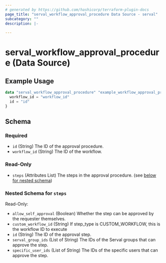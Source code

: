```yaml
---
# generated by https://github.com/hashicorp/terraform-plugin-docs
page_title: "serval_workflow_approval_procedure Data Source - serval"
subcategory: ""
description: |-
  
---
```


# serval_workflow_approval_procedure (Data Source)



## Example Usage

```terraform
data "serval_workflow_approval_procedure" "example_workflow_approval_procedure" {
  workflow_id = "workflow_id"
  id = "id"
}
```

<!-- schema generated by tfplugindocs -->
## Schema

### Required

- `id` (String) The ID of the approval procedure.
- `workflow_id` (String) The ID of the workflow.

### Read-Only

- `steps` (Attributes List) The steps in the approval procedure. (see [below for nested schema](#nestedatt--steps))

<a id="nestedatt--steps"></a>
### Nested Schema for `steps`

Read-Only:

- `allow_self_approval` (Boolean) Whether the step can be approved by the requester themselves.
- `custom_workflow_id` (String) If step_type is CUSTOM_WORKFLOW, this is the workflow ID to execute
- `id` (String) The ID of the approval step.
- `serval_group_ids` (List of String) The IDs of the Serval groups that can approve the step.
- `specific_user_ids` (List of String) The IDs of the specific users that can approve the step.
